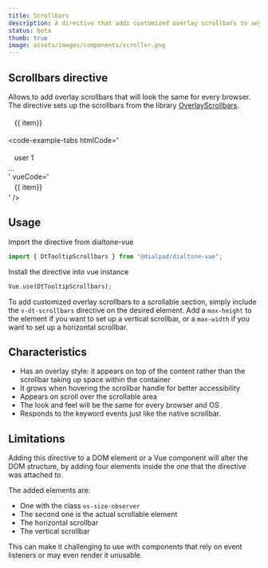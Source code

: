 ```yaml
---
title: Scrollbars
description: A directive that adds customized overlay scrollbars to any scrollable section.
status: beta
thumb: true
image: assets/images/components/scroller.png
---
```


## Scrollbars directive

Allows to add overlay scrollbars that will look the same for every browser. The directive sets up the scrollbars from the library [OverlayScrollbars](https://kingsora.github.io/OverlayScrollbars/).

<code-well-header>
  <div class="d-hmx164 d-w30p d-bar8 d-ba d-bc-black-300" v-dt-scrollbars>
    <div v-for="item in items" class="item">
      {{ item}}
    </div>
  </div>
</code-well-header>

<code-example-tabs
htmlCode='
<div class="d-hmx164 d-w30p d-bar8 d-ba d-bc-black-300 custom-scrollbars" data-overlayscrollbars="host" data-overlayscrollbars-initialize="true">
  <div class="os-size-observer">
    <div class="os-size-observer-listener"></div>
  </div>
  <div data-overlayscrollbars-viewport="scrollbarHidden overflowXHidden overflowYScroll" tabindex="-1">
    <div class="item">user 1</div>
    ...
  </div>
  <div class="os-scrollbar os-scrollbar-horizontal os-theme-dark os-scrollbar-auto-hide os-scrollbar-handle-interactive os-scrollbar-cornerless os-scrollbar-unusable">
    <div class="os-scrollbar-track">
      <div class="os-scrollbar-handle"></div>
    </div>
  </div>
  <div class="os-scrollbar os-scrollbar-vertical os-theme-dark os-scrollbar-auto-hide os-scrollbar-handle-interactive os-scrollbar-visible os-scrollbar-cornerless">
    <div class="os-scrollbar-track">
      <div class="os-scrollbar-handle"></div>
    </div>
  </div>
</div>
'
vueCode='
<div class="d-hmx164 d-w30p d-bar8 d-ba d-bc-black-300" v-dt-scrollbars>
  <div v-for="item in items" class="item">
    {{ item}}
  </div>
</div>
'
/>

## Usage

Import the directive from dialtone-vue

```javascript
import { DtTooltipScrollbars } from "@dialpad/dialtone-vue";
```

Install the directive into vue instance

```javascript
Vue.use(DtTooltipScrollbars);
```

To add customized overlay scrollbars to a scrollable section, simply include the `v-dt-scrollbars` directive on the desired element.
Add a `max-height` to the element if you want to set up a vertical scrollbar, or a `max-width` if you want to set up a horizontal scrollbar.

## Characteristics

* Has an overlay style: it appears on top of the content rather than the scrollbar taking up space within the container
* It grows when hovering the scrollbar handle for better accessibility
* Appears on scroll over the scrollable area
* The look and feel will be the same for every browser and OS
* Responds to the keyword events just like the native scrollbar.

## Limitations

Adding this directive to a DOM element or a Vue component will alter the DOM structure, by adding four elements inside the one that the directive was attached to.

The added elements are:

* One with the class `os-size-observer`
* The second one is the actual scrollable element
* The horizontal scrollbar
* The vertical scrollbar

This can make it challenging to use with components that rely on event listeners or may even render it unusable.

<script setup>
  const items = [
    'user 1',
    'user 2',
    'user 3',
    'user 4',
    'user 5',
    'user 6',
    'user 7',
    'user 8',
    'user 9',
    'user 10',
    'user 11',
    'user 12',
    'user 13',
    'user 14',
    'user 15',
  ]
</script>

<style lang="less" scoped>
.item {
  height: 25px;
  padding: 0 12px;
  display: flex;
  align-items: center;
  border-bottom: 1px solid var(--dt-color-black-300);
  &:last-child {
    border-bottom: none;
  }
}
</style>
